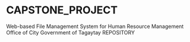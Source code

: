 # CAPSTONE_PROJECT
Web-based File Management System for Human Resource Management Office of City Government of Tagaytay REPOSITORY
